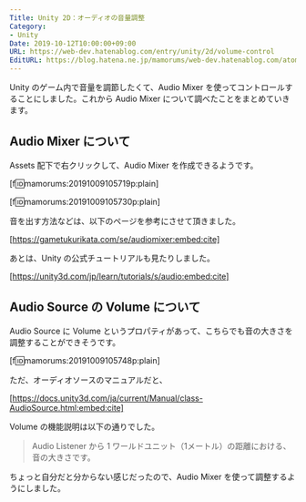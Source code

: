 ```yaml
---
Title: Unity 2D：オーディオの音量調整
Category:
- Unity
Date: 2019-10-12T10:00:00+09:00
URL: https://web-dev.hatenablog.com/entry/unity/2d/volume-control
EditURL: https://blog.hatena.ne.jp/mamorums/web-dev.hatenablog.com/atom/entry/26006613446706692
---
```


Unity のゲーム内で音量を調節したくて、Audio Mixer を使ってコントロールすることにしました。これから Audio Mixer について調べたことをまとめていきます。


## Audio Mixer について
Assets 配下で右クリックして、Audio Mixer を作成できるようです。

[f:id:mamorums:20191009105719p:plain]

[f:id:mamorums:20191009105730p:plain]

音を出す方法などは、以下のページを参考にさせて頂きました。

[https://gametukurikata.com/se/audiomixer:embed:cite]


あとは、Unity の公式チュートリアルも見たりしました。

[https://unity3d.com/jp/learn/tutorials/s/audio:embed:cite]


## Audio Source の Volume について
Audio Source に Volume というプロパティがあって、こちらでも音の大きさを調整することができそうです。

[f:id:mamorums:20191009105748p:plain]

ただ、オーディオソースのマニュアルだと、

[https://docs.unity3d.com/ja/current/Manual/class-AudioSource.html:embed:cite]

Volume の機能説明は以下の通りでした。

> Audio Listener から 1 ワールドユニット（1メートル）の距離における、音の大きさです。

ちょっと自分だと分からない感じだったので、Audio Mixer を使って調整するようにしました。
